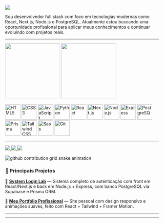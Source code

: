 <img src="https://readme-typing-svg.herokuapp.com?
font=Fira+Code
&color=%23A020F0
&size=30
&pause=1000
&width=1024
&lines=Hi,+I'm+Roberto+Marins;
I'm+a+Full+Stack+Developer" />

Sou desenvolvedor full stack com foco em tecnologias modernas como React, Next.js, Node.js e PostgreSQL. Atualmente estou buscando uma oportunidade profissional para aplicar meus conhecimentos e continuar evoluindo com projetos reais.

---

<div>
	<img height="180em" src="https://github-readme-stats.vercel.app/api?username=robertofmarins&theme=midnight-purple">
	<img height="180em" src="https://github-readme-stats.vercel.app/api/top-langs/?username=robertofmarins&theme=midnight-purple&layout=compact&langs_count=10"/>
</div> 
<br>
<div>
	<img alt="HTML5" width="50" src="https://cdn.jsdelivr.net/gh/devicons/devicon/icons/html5/html5-original.svg" />
	<img alt="CSS3" width="50" src="https://cdn.jsdelivr.net/gh/devicons/devicon/icons/css3/css3-original.svg" />
	<img alt="JavaScript" width="50" src="https://cdn.jsdelivr.net/gh/devicons/devicon/icons/javascript/javascript-original.svg" />
	<img alt="Python" width="50" src="https://cdn.jsdelivr.net/gh/devicons/devicon/icons/python/python-original.svg" />
	<img alt="React" width="50" src="https://cdn.jsdelivr.net/gh/devicons/devicon/icons/react/react-original.svg" />
	<img alt="Next.js" width="50" src="https://cdn.jsdelivr.net/gh/devicons/devicon/icons/nextjs/nextjs-original.svg" />
	<img alt="Node.js" width="50" src="https://cdn.jsdelivr.net/gh/devicons/devicon/icons/nodejs/nodejs-original.svg" />
	<img alt="Express" width="50" src="https://cdn.jsdelivr.net/gh/devicons/devicon/icons/express/express-original.svg" />
	<img alt="PostgreSQL" width="50" src="https://cdn.jsdelivr.net/gh/devicons/devicon/icons/postgresql/postgresql-original.svg" />
	<img alt="Prisma" width="50" src="https://cdn.jsdelivr.net/gh/devicons/devicon/icons/prisma/prisma-original.svg" />
	<img alt="Tailwind CSS" width="50" src="https://camo.githubusercontent.com/abba501b95cfaf3f09d6547feb90ee82e26e92e273d23a057bd9d5a3e1e29b1c/68747470733a2f2f63646e2e6a7364656c6976722e6e65742f67682f64657669636f6e732f64657669636f6e406c61746573742f69636f6e732f7461696c77696e646373732f7461696c77696e646373732d6f726967696e616c2e737667" />
	<img alt="Sass" width="50" src="https://cdn.jsdelivr.net/gh/devicons/devicon/icons/sass/sass-original.svg" />
	<img alt="Git" width="50" src="https://cdn.jsdelivr.net/gh/devicons/devicon/icons/git/git-original.svg" />

---

<p>
  <a href="mailto:contato@robertomarins.com.br" target="_blank">
    <img src="https://img.shields.io/badge/Gmail-D14836?style=for-the-badge&logo=gmail&logoColor=white"/>
  </a>
  <a href="https://www.linkedin.com/in/betorfm" target="_blank">
    <img src="https://img.shields.io/badge/LinkedIn-0077B5?style=for-the-badge&logo=linkedin&logoColor=white"/>
  </a>
  <a href="https://wa.me/5521990034590" target="_blank">
    <img src="https://img.shields.io/badge/WhatsApp-25D366?style=for-the-badge&logo=whatsapp&logoColor=white"/>
  </a>
</p>

<picture>
  <source media="(prefers-color-scheme: dark)" srcset="https://raw.githubusercontent.com/robertofmarins/robertomarins/output/github-contribution-grid-snake-dark.svg">
  <source media="(prefers-color-scheme: light)" srcset="https://raw.githubusercontent.com/robertofmarins/robertomarins/output/github-contribution-grid-snake.svg">
  <img alt="github contribution grid snake animation" src="https://raw.githubusercontent.com/robertofmarins/robertomarins/output/github-contribution-grid-snake.svg">
</picture>

### 🌟 Principais Projetos

🔹 [**System Login Lab**](https://app.robertomarins.com.br) — Sistema completo de autenticação com front em React/Next.js e back em Node.js + Express, com banco PostgreSQL via Supabase e Prisma ORM.

🔹 [**Meu Portfólio Profissional**](https://www.robertomarins.com.br) — Site pessoal com design responsivo e animações suaves, feito com React + Tailwind + Framer Motion.



---



---

<!-- Atualize com mais projetos incríveis e mantenha sua presença ativa! -->
